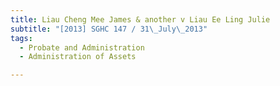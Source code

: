 ```yaml
---
title: Liau Cheng Mee James & another v Liau Ee Ling Julie
subtitle: "[2013] SGHC 147 / 31\_July\_2013"
tags:
  - Probate and Administration
  - Administration of Assets

---
```


